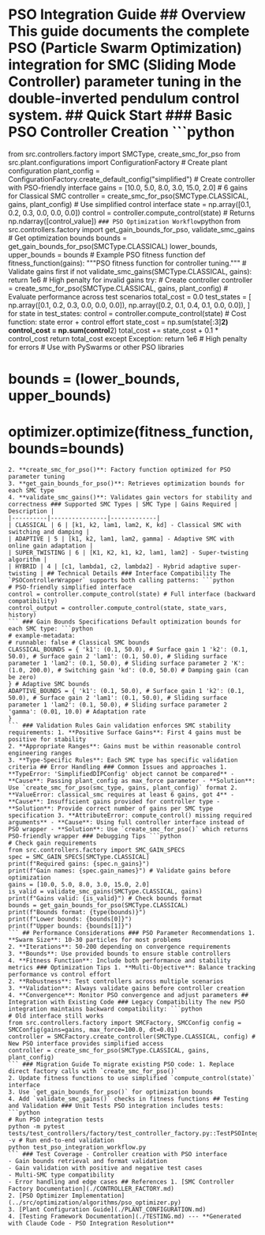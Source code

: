 # PSO Integration Guide ## Overview This guide documents the complete PSO (Particle Swarm Optimization) integration for SMC (Sliding Mode Controller) parameter tuning in the double-inverted pendulum control system. ## Quick Start ### Basic PSO Controller Creation ```python
from src.controllers.factory import SMCType, create_smc_for_pso
from src.plant.configurations import ConfigurationFactory # Create plant configuration
plant_config = ConfigurationFactory.create_default_config("simplified") # Create controller with PSO-friendly interface
gains = [10.0, 5.0, 8.0, 3.0, 15.0, 2.0] # 6 gains for Classical SMC
controller = create_smc_for_pso(SMCType.CLASSICAL, gains, plant_config) # Use simplified control interface
state = np.array([0.1, 0.2, 0.3, 0.0, 0.0, 0.0])
control = controller.compute_control(state) # Returns np.ndarray([control_value])
``` ### PSO Optimization Workflow ```python
from src.controllers.factory import get_gain_bounds_for_pso, validate_smc_gains # Get optimization bounds
bounds = get_gain_bounds_for_pso(SMCType.CLASSICAL)
lower_bounds, upper_bounds = bounds # Example PSO fitness function
def fitness_function(gains): """PSO fitness function for controller tuning.""" # Validate gains first if not validate_smc_gains(SMCType.CLASSICAL, gains): return 1e6 # High penalty for invalid gains try: # Create controller controller = create_smc_for_pso(SMCType.CLASSICAL, gains, plant_config) # Evaluate performance across test scenarios total_cost = 0.0 test_states = [ np.array([0.1, 0.2, 0.3, 0.0, 0.0, 0.0]), np.array([0.2, 0.1, 0.4, 0.1, 0.0, 0.0]), ] for state in test_states: control = controller.compute_control(state) # Cost function: state error + control effort state_cost = np.sum(state[:3]**2) control_cost = np.sum(control**2) total_cost += state_cost + 0.1 * control_cost return total_cost except Exception: return 1e6 # High penalty for errors # Use with PySwarms or other PSO libraries
# bounds = (lower_bounds, upper_bounds)
# optimizer.optimize(fitness_function, bounds=bounds)
``` ## Architecture ### PSO Integration Components 1. **PSOControllerWrapper**: Simplifies controller interface for PSO usage
2. **create_smc_for_pso()**: Factory function optimized for PSO parameter tuning
3. **get_gain_bounds_for_pso()**: Retrieves optimization bounds for each SMC type
4. **validate_smc_gains()**: Validates gain vectors for stability and correctness ### Supported SMC Types | SMC Type | Gains Required | Description |
|----------|----------------|-------------|
| CLASSICAL | 6 | [k1, k2, lam1, lam2, K, kd] - Classical SMC with switching and damping |
| ADAPTIVE | 5 | [k1, k2, lam1, lam2, gamma] - Adaptive SMC with online gain adaptation |
| SUPER_TWISTING | 6 | [K1, K2, k1, k2, lam1, lam2] - Super-twisting algorithm |
| HYBRID | 4 | [c1, lambda1, c2, lambda2] - Hybrid adaptive super-twisting | ## Technical Details ### Interface Compatibility The `PSOControllerWrapper` supports both calling patterns: ```python
# PSO-friendly simplified interface
control = controller.compute_control(state) # Full interface (backward compatibility)
control_output = controller.compute_control(state, state_vars, history)
``` ### Gain Bounds Specifications Default optimization bounds for each SMC type: ```python
# example-metadata:
# runnable: false # Classical SMC bounds
CLASSICAL_BOUNDS = { 'k1': (0.1, 50.0), # Surface gain 1 'k2': (0.1, 50.0), # Surface gain 2 'lam1': (0.1, 50.0), # Sliding surface parameter 1 'lam2': (0.1, 50.0), # Sliding surface parameter 2 'K': (1.0, 200.0), # Switching gain 'kd': (0.0, 50.0) # Damping gain (can be zero)
} # Adaptive SMC bounds
ADAPTIVE_BOUNDS = { 'k1': (0.1, 50.0), # Surface gain 1 'k2': (0.1, 50.0), # Surface gain 2 'lam1': (0.1, 50.0), # Sliding surface parameter 1 'lam2': (0.1, 50.0), # Sliding surface parameter 2 'gamma': (0.01, 10.0) # Adaptation rate
}
``` ### Validation Rules Gain validation enforces SMC stability requirements: 1. **Positive Surface Gains**: First 4 gains must be positive for stability
2. **Appropriate Ranges**: Gains must be within reasonable control engineering ranges
3. **Type-Specific Rules**: Each SMC type has specific validation criteria ## Error Handling ### Common Issues and approaches 1. **TypeError: 'SimplifiedDIPConfig' object cannot be compared** - **Cause**: Passing plant_config as max_force parameter - **Solution**: Use `create_smc_for_pso(smc_type, gains, plant_config)` format 2. **ValueError: classical_smc requires at least 6 gains, got 4** - **Cause**: Insufficient gains provided for controller type - **Solution**: Provide correct number of gains per SMC type specification 3. **AttributeError: compute_control() missing required arguments** - **Cause**: Using full controller interface instead of PSO wrapper - **Solution**: Use `create_smc_for_pso()` which returns PSO-friendly wrapper ### Debugging Tips ```python
# Check gain requirements
from src.controllers.factory import SMC_GAIN_SPECS
spec = SMC_GAIN_SPECS[SMCType.CLASSICAL]
print(f"Required gains: {spec.n_gains}")
print(f"Gain names: {spec.gain_names}") # Validate gains before optimization
gains = [10.0, 5.0, 8.0, 3.0, 15.0, 2.0]
is_valid = validate_smc_gains(SMCType.CLASSICAL, gains)
print(f"Gains valid: {is_valid}") # Check bounds format
bounds = get_gain_bounds_for_pso(SMCType.CLASSICAL)
print(f"Bounds format: {type(bounds)}")
print(f"Lower bounds: {bounds[0]}")
print(f"Upper bounds: {bounds[1]}")
``` ## Performance Considerations ### PSO Parameter Recommendations 1. **Swarm Size**: 10-30 particles for most problems
2. **Iterations**: 50-200 depending on convergence requirements
3. **Bounds**: Use provided bounds to ensure stable controllers
4. **Fitness Function**: Include both performance and stability metrics ### Optimization Tips 1. **Multi-Objective**: Balance tracking performance vs control effort
2. **Robustness**: Test controllers across multiple scenarios
3. **Validation**: Always validate gains before controller creation
4. **Convergence**: Monitor PSO convergence and adjust parameters ## Integration with Existing Code ### Legacy Compatibility The new PSO integration maintains backward compatibility: ```python
# Old interface still works
from src.controllers.factory import SMCFactory, SMCConfig config = SMCConfig(gains=gains, max_force=100.0, dt=0.01)
controller = SMCFactory.create_controller(SMCType.CLASSICAL, config) # New PSO interface provides simplified access
controller = create_smc_for_pso(SMCType.CLASSICAL, gains, plant_config)
``` ### Migration Guide To migrate existing PSO code: 1. Replace direct factory calls with `create_smc_for_pso()`
2. Update fitness functions to use simplified `compute_control(state)` interface
3. Use `get_gain_bounds_for_pso()` for optimization bounds
4. Add `validate_smc_gains()` checks in fitness functions ## Testing and Validation ### Unit Tests PSO integration includes tests: ```python
# Run PSO integration tests
python -m pytest tests/test_controllers/factory/test_controller_factory.py::TestPSOIntegration -v # Run end-to-end validation
python test_pso_integration_workflow.py
``` ### Test Coverage - Controller creation with PSO interface
- Gain bounds retrieval and format validation
- Gain validation with positive and negative test cases
- Multi-SMC type compatibility
- Error handling and edge cases ## References 1. [SMC Controller Factory Documentation](./CONTROLLER_FACTORY.md)
2. [PSO Optimizer Implementation](../src/optimization/algorithms/pso_optimizer.py)
3. [Plant Configuration Guide](./PLANT_CONFIGURATION.md)
4. [Testing Framework Documentation](./TESTING.md) --- **Generated with Claude Code - PSO Integration Resolution**